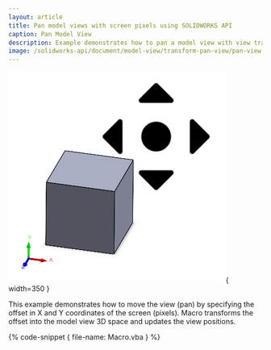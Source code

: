 ```yaml
---
layout: article
title: Pan model views with screen pixels using SOLIDWORKS API
caption: Pan Model View
description: Example demonstrates how to pan a model view with view transforms by providing the offset in the screen pixels
image: /solidworks-api/document/model-view/transform-pan-view/pan-view.png.png
---
```

![Model View Panning](pan-view.png){ width=350 }

This example demonstrates how to move the view (pan) by specifying the offset in X and Y coordinates of the screen (pixels). Macro transforms the offset into the model view 3D space and updates the view positions.

{% code-snippet { file-name: Macro.vba } %}
